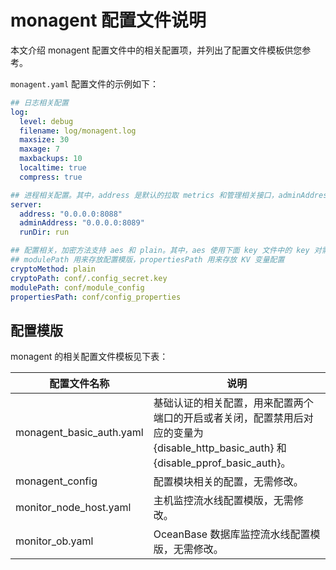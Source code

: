 # monagent 配置文件说明

本文介绍 monagent 配置文件中的相关配置项，并列出了配置文件模板供您参考。

`monagent.yaml` 配置文件的示例如下：

```yaml
## 日志相关配置
log:
  level: debug
  filename: log/monagent.log
  maxsize: 30
  maxage: 7
  maxbackups: 10
  localtime: true
  compress: true

## 进程相关配置。其中，address 是默认的拉取 metrics 和管理相关接口，adminAddress 是 pprof 调试端口。
server:
  address: "0.0.0.0:8088"
  adminAddress: "0.0.0.0:8089"
  runDir: run

## 配置相关，加密方法支持 aes 和 plain。其中，aes 使用下面 key 文件中的 key 对需要加密的配置项进行加密。
## modulePath 用来存放配置模版，propertiesPath 用来存放 KV 变量配置
cryptoMethod: plain
cryptoPath: conf/.config_secret.key
modulePath: conf/module_config
propertiesPath: conf/config_properties
```

## 配置模版

monagent 的相关配置文件模板见下表：

配置文件名称 | 说明
--- | ---
monagent_basic_auth.yaml | 基础认证的相关配置，用来配置两个端口的开启或者关闭，配置禁用后对应的变量为 {disable_http_basic_auth}  和 {disable_pprof_basic_auth}。
monagent_config | 配置模块相关的配置，无需修改。
monitor_node_host.yaml | 主机监控流水线配置模版，无需修改。
monitor_ob.yaml | OceanBase 数据库监控流水线配置模版，无需修改。
